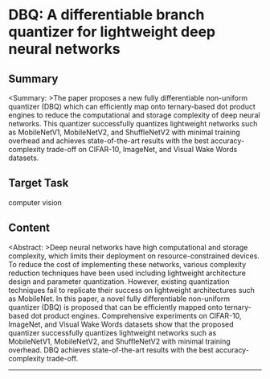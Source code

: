 # DBQ: A differentiable branch quantizer for lightweight deep neural networks

## Summary

<Summary: >The paper proposes a new fully differentiable non-uniform quantizer (DBQ) which can efficiently map onto ternary-based dot product engines to reduce the computational and storage complexity of deep neural networks. This quantizer successfully quantizes lightweight networks such as MobileNetV1, MobileNetV2, and ShuffleNetV2 with minimal training overhead and achieves state-of-the-art results with the best accuracy-complexity trade-off on CIFAR-10, ImageNet, and Visual Wake Words datasets.


## Target Task

computer vision

## Content

<Abstract: >Deep neural networks have high computational and storage complexity, which limits their deployment on resource-constrained devices. To reduce the cost of implementing these networks, various complexity reduction techniques have been used including lightweight architecture design and parameter quantization. However, existing quantization techniques fail to replicate their success on lightweight architectures such as MobileNet. In this paper, a novel fully differentiable non-uniform quantizer (DBQ) is proposed that can be efficiently mapped onto ternary-based dot product engines. Comprehensive experiments on CIFAR-10, ImageNet, and Visual Wake Words datasets show that the proposed quantizer successfully quantizes lightweight networks such as MobileNetV1, MobileNetV2, and ShuffleNetV2 with minimal training overhead. DBQ achieves state-of-the-art results with the best accuracy-complexity trade-off.



---


